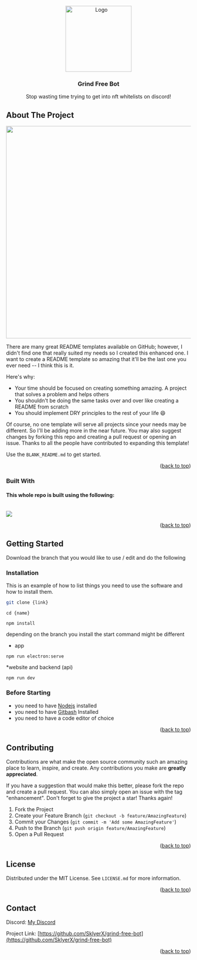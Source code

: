 <!-- PROJECT LOGO -->
<br />
<div align="center">
  <a href="https://github.com/othneildrew/Best-README-Template">
    <img src="https://media.discordapp.net/attachments/974442366469554176/1010645802374402068/Logo.png" alt="Logo" width="180" height="180">
  </a>

  <h3 align="center">Grind Free Bot</h3>

  <p align="center">
    Stop wasting time trying to get into nft whitelists on discord!
    <br />
  </p>
</div>

<!-- ABOUT THE PROJECT -->
## About The Project

<div align="center">
<img src="https://media.discordapp.net/attachments/974442366469554176/1010652176550465628/unknown.png?width=1367&height=676" width="580">
</div>

There are many great README templates available on GitHub; however, I didn't find one that really suited my needs so I created this enhanced one. I want to create a README template so amazing that it'll be the last one you ever need -- I think this is it.

Here's why:
* Your time should be focused on creating something amazing. A project that solves a problem and helps others
* You shouldn't be doing the same tasks over and over like creating a README from scratch
* You should implement DRY principles to the rest of your life :smile:

Of course, no one template will serve all projects since your needs may be different. So I'll be adding more in the near future. You may also suggest changes by forking this repo and creating a pull request or opening an issue. Thanks to all the people have contributed to expanding this template!

Use the `BLANK_README.md` to get started.

<p align="right">(<a href="#readme-top">back to top</a>)</p>



### Built With

#### This whole repo is built using the following:

<br>
    <a href="https://skillicons.dev">
      <img src='https://skillicons.dev/icons?i=html,css,js,ts,nodejs,mongodb,react,figma' />
    </a>

<p align="right">(<a href="#readme-top">back to top</a>)</p>



<!-- GETTING STARTED -->
## Getting Started

Download the branch that you would like to use / edit and do the following

### Installation

This is an example of how to list things you need to use the software and how to install them.
  ```sh
  git clone {link}
  ```
  
  ```
  cd {name}
  ```
  
  ```
  npm install
  ```
  
  depending on the branch you install the start command might be different
  
  * app
  ```
  npm run electron:serve
  ```  
  
  *website and backend (api)
  ```
  npm run dev
  ```

### Before Starting

- you need to have <a href="https://nodejs.org">Nodejs</a> installed
- you need to have <a href="https://git-scm.com/downloads">Gitbash</a> Installed
- you need to have a code editor of choice

<p align="right">(<a href="#readme-top">back to top</a>)</p>


<!-- CONTRIBUTING -->
## Contributing

Contributions are what make the open source community such an amazing place to learn, inspire, and create. Any contributions you make are **greatly appreciated**.

If you have a suggestion that would make this better, please fork the repo and create a pull request. You can also simply open an issue with the tag "enhancement".
Don't forget to give the project a star! Thanks again!

1. Fork the Project
2. Create your Feature Branch (`git checkout -b feature/AmazingFeature`)
3. Commit your Changes (`git commit -m 'Add some AmazingFeature'`)
4. Push to the Branch (`git push origin feature/AmazingFeature`)
5. Open a Pull Request

<p align="right">(<a href="#readme-top">back to top</a>)</p>



<!-- LICENSE -->
## License

Distributed under the MIT License. See `LICENSE.md` for more information.

<p align="right">(<a href="#readme-top">back to top</a>)</p>



<!-- CONTACT -->
## Contact

Discord: [My Discord](https://discord.com/users/805166992432431124)

Project Link: [https://github.com/SklyerX/grind-free-bot](https://github.com/SklyerX/grind-free-bot)

<p align="right">(<a href="#readme-top">back to top</a>)</p>
